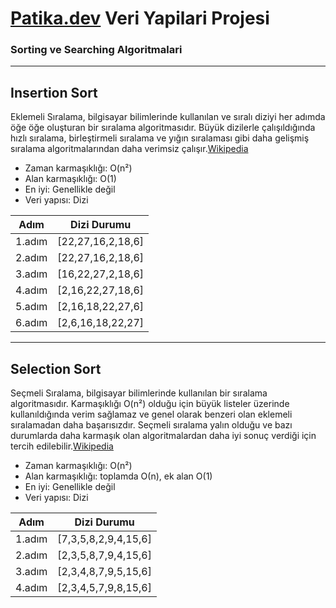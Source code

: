# [Patika.dev](https://app.patika.dev) Veri Yapilari Projesi
### Sorting ve Searching Algoritmalari
-----------------------------------------------------------------
## Insertion Sort

 Eklemeli Sıralama, bilgisayar bilimlerinde kullanılan ve sıralı diziyi her adımda öğe öğe oluşturan bir sıralama algoritmasıdır. Büyük dizilerle çalışıldığında hızlı sıralama, birleştirmeli sıralama ve yığın sıralaması gibi daha gelişmiş sıralama algoritmalarından daha verimsiz çalışır.[Wikipedia](https://tr.wikipedia.org/wiki/Eklemeli_sıralama)

- Zaman karmaşıklığı: O(n²)
- Alan karmaşıklığı: O(1)
- En iyi: Genellikle değil
- Veri yapısı: Dizi

 |  Adım    |     Dizi Durumu    |
 -----------|---------------------
 | 1.adım   |  [22,27,16,2,18,6] |
 | 2.adım   |  [22,27,16,2,18,6] |
 | 3.adım   |  [16,22,27,2,18,6] |
 | 4.adım   |  [2,16,22,27,18,6] |
 | 5.adım   |  [2,16,18,22,27,6] |
 | 6.adım   |  [2,6,16,18,22,27] |

-----------------------------------------------------------------
## Selection Sort

Seçmeli Sıralama, bilgisayar bilimlerinde kullanılan bir sıralama algoritmasıdır. Karmaşıklığı O(n²) olduğu için büyük listeler üzerinde kullanıldığında verim sağlamaz ve genel olarak benzeri olan eklemeli sıralamadan daha başarısızdır. Seçmeli sıralama yalın olduğu ve bazı durumlarda daha karmaşık olan algoritmalardan daha iyi sonuç verdiği için tercih edilebilir.[Wikipedia](https://tr.wikipedia.org/wiki/Seçmeli_sıralama)

- Zaman karmaşıklığı: O(n²)
- Alan karmaşıklığı: toplamda О(n), ek alan O(1)
- En iyi: Genellikle değil
- Veri yapısı: Dizi

 |  Adım    |     Dizi Durumu       |
 -----------|-----------------------
 | 1.adım   |  [7,3,5,8,2,9,4,15,6] |
 | 2.adım   |  [2,3,5,8,7,9,4,15,6] |
 | 3.adım   |  [2,3,4,8,7,9,5,15,6] |
 | 4.adım   |  [2,3,4,5,7,9,8,15,6] |
 
